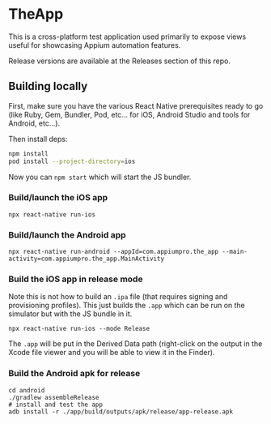# TheApp

This is a cross-platform test application used primarily to expose views useful for showcasing
Appium automation features.

Release versions are available at the Releases section of this repo.

## Building locally

First, make sure you have the various React Native prerequisites ready to go (like Ruby, Gem,
Bundler, Pod, etc... for iOS, Android Studio and tools for Android, etc...).

Then install deps:

```bash
npm install
pod install --project-directory=ios
```

Now you can `npm start` which will start the JS bundler.

### Build/launch the iOS app

```
npx react-native run-ios
```

### Build/launch the Android app

```
npx react-native run-android --appId=com.appiumpro.the_app --main-activity=com.appiumpro.the_app.MainActivity
```

### Build the iOS app in release mode

Note this is not how to build an `.ipa` file (that requires signing and provisioning profiles).
This just builds the `.app` which can be run on the simulator but with the JS bundle in it.

```
npx react-native run-ios --mode Release
```

The `.app` will be put in the Derived Data path (right-click on the output in the Xcode file viewer
and you will be able to view it in the Finder).

### Build the Android apk for release

```
cd android
./gradlew assembleRelease
# install and test the app
adb install -r ./app/build/outputs/apk/release/app-release.apk
```
